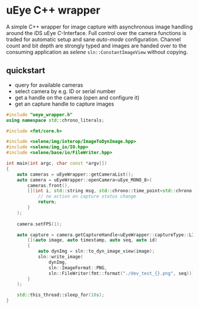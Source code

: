 # uEye C++ wrapper
A simple C++ wrapper for image capture with asynchronous image handling around the iDS uEye *C*-Interface. Full control over the camera functions is traded for automatic setup and sane *auto-mode* configuration. Channel count and bit depth are strongly typed and images are handed over to the consuming application as *selene* `sln::ConstantImageView` without copying.

## quickstart
* query for available cameras
* select camera by e.g. ID or serial number
* get a handle on the camera (open and configure it)
* get an capture handle to capture images

```C++
#include "ueye_wrapper.h"
using namespace std::chrono_literals;

#include <fmt/core.h>

#include <selene/img/interop/ImageToDynImage.hpp>
#include <selene/img_io/IO.hpp>
#include <selene/base/io/FileWriter.hpp>

int main(int argc, char const *argv[])
{
    auto cameras = uEyeWrapper::getCameraList();
    auto camera = uEyeWrapper::openCamera<uEye_MONO_8>(
        cameras.front(),
        [](int i, std::string msg, std::chrono::time_point<std::chrono::system_clock> timestamp) {
            // no action on capture status change
            return;
        }
    );
    
    camera.setFPS(1);

    auto capture = camera.getCaptureHandle<uEyeWrapper::captureType::LIVE>(
        [](auto image, auto timestamp, auto seq, auto id)
        {
            auto dynImg = sln::to_dyn_image_view(image);
            sln::write_image(
                dynImg,
                sln::ImageFormat::PNG,
                sln::FileWriter(fmt::format("./dev_test_{}.png", seq)));
        }
    );

    std::this_thread::sleep_for(10s);
}
```